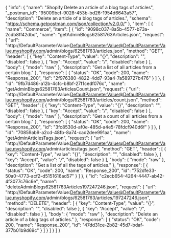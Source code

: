 {
  "info": {
    "name": "Shopify Delete an article of a blog tags of articles",
    "_postman_id": "95009bcf-9028-453b-bd26-1954d6643a57",
    "description": "Delete an article of a blog tags of articles.",
    "schema": "https://schema.getpostman.com/json/collection/v2.0.0/"
  },
  "item": [
    {
      "name": "Commerce",
      "item": [
        {
          "id": "9098c037-8a5b-4577-b73a-2cdb8ff42dbc",
          "name": "getAdminBlogs62581763Articles.json",
          "request": {
            "url": "http://DefaultParameterValue:DefaultParameterValue@DefaultParameterValue.myshopify.com/admin/blogs/62581763/articles.json",
            "method": "GET",
            "header": [
              {
                "key": "Content-Type",
                "value": "{}",
                "description": "",
                "disabled": false
              },
              {
                "key": "Accept",
                "value": "*/*",
                "disabled": false
              }
            ],
            "body": {
              "mode": "raw"
            },
            "description": "Get a list of all articles from a certain blog."
          },
          "response": [
            {
              "status": "OK",
              "code": 200,
              "name": "Response_200",
              "id": "2f976380-4822-4dd7-93a4-7a589727b476"
            }
          ]
        },
        {
          "id": "9fb7d486-a12b-4cfc-b8bf-27f1cedf076c",
          "name": "getAdminBlogs62581763ArticlesCount.json",
          "request": {
            "url": "http://DefaultParameterValue:DefaultParameterValue@DefaultParameterValue.myshopify.com/admin/blogs/62581763/articles/count.json",
            "method": "GET",
            "header": [
              {
                "key": "Content-Type",
                "value": "{}",
                "description": "",
                "disabled": false
              },
              {
                "key": "Accept",
                "value": "*/*",
                "disabled": false
              }
            ],
            "body": {
              "mode": "raw"
            },
            "description": "Get a count of all articles from a certain blog."
          },
          "response": [
            {
              "status": "OK",
              "code": 200,
              "name": "Response_200",
              "id": "3fc8530d-af0e-485d-a4e5-78fdcf940d6f"
            }
          ]
        },
        {
          "id": "70859ab9-a2cd-48fb-8a74-cad2dee991aa",
          "name": "getAdminArticlesTags.json",
          "request": {
            "url": "http://DefaultParameterValue:DefaultParameterValue@DefaultParameterValue.myshopify.com/admin/articles/tags.json",
            "method": "GET",
            "header": [
              {
                "key": "Content-Type",
                "value": "{}",
                "description": "",
                "disabled": false
              },
              {
                "key": "Accept",
                "value": "*/*",
                "disabled": false
              }
            ],
            "body": {
              "mode": "raw"
            },
            "description": "Get a list of all the tags of articles."
          },
          "response": [
            {
              "status": "OK",
              "code": 200,
              "name": "Response_200",
              "id": "752dfe33-50a0-4773-acf2-d5151616ad57"
            }
          ]
        },
        {
          "id": "c2ecb654-4264-4447-ab42-4f3077c76c6e",
          "name": "deleteAdminBlogs62581763Articles197247246.json",
          "request": {
            "url": "http://DefaultParameterValue:DefaultParameterValue@DefaultParameterValue.myshopify.com/admin/blogs/62581763/articles/197247246.json",
            "method": "DELETE",
            "header": [
              {
                "key": "Content-Type",
                "value": "{}",
                "description": "",
                "disabled": false
              },
              {
                "key": "Accept",
                "value": "*/*",
                "disabled": false
              }
            ],
            "body": {
              "mode": "raw"
            },
            "description": "Delete an article of a blog tags of articles."
          },
          "response": [
            {
              "status": "OK",
              "code": 200,
              "name": "Response_200",
              "id": "47dd31ce-2b82-45d7-bdaf-377b01b9d69c"
            }
          ]
        }
      ]
    }
  ]
}
